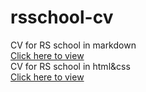 # rsschool-cv
CV for RS school in markdown <br>
[Click here to view](https://no95typem.github.io/rsschool-cv/cv) <br>
CV for RS school in html&css <br>
[Click here to view](https://no95typem.github.io/rsschool-cv/index.html)
